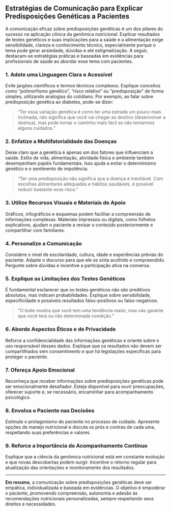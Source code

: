 
## Estratégias de Comunicação para Explicar Predisposições Genéticas a Pacientes

A comunicação eficaz sobre predisposições genéticas é um dos pilares do sucesso na aplicação clínica da genômica nutricional. Explicar resultados de testes genéticos e suas implicações para a saúde e a alimentação exige sensibilidade, clareza e conhecimento técnico, especialmente porque o tema pode gerar ansiedade, dúvidas e até estigmatização. A seguir, destacam-se estratégias práticas e baseadas em evidências para profissionais de saúde ao abordar esse tema com pacientes.

### 1. **Adote uma Linguagem Clara e Acessível**

Evite jargões científicos e termos técnicos complexos. Explique conceitos como “polimorfismo genético”, “risco relativo” ou “predisposição” de forma simples, utilizando analogias do cotidiano. Por exemplo, ao falar sobre predisposição genética ao diabetes, pode-se dizer:  
> “Ter essa variação genética é como ter uma estrada um pouco mais inclinada; não significa que você vai chegar ao destino (desenvolver a doença), mas pode tornar o caminho mais fácil se não tomarmos alguns cuidados.”

### 2. **Enfatize a Multifatorialidade das Doenças**

Deixe claro que a genética é apenas um dos fatores que influenciam a saúde. Estilo de vida, alimentação, atividade física e ambiente também desempenham papéis fundamentais. Isso ajuda a evitar o determinismo genético e o sentimento de impotência.  
> “Ter uma predisposição não significa que a doença é inevitável. Com escolhas alimentares adequadas e hábitos saudáveis, é possível reduzir bastante esse risco.”

### 3. **Utilize Recursos Visuais e Materiais de Apoio**

Gráficos, infográficos e esquemas podem facilitar a compreensão de informações complexas. Materiais impressos ou digitais, como folhetos explicativos, ajudam o paciente a revisar o conteúdo posteriormente e compartilhar com familiares.

### 4. **Personalize a Comunicação**

Considere o nível de escolaridade, cultura, idade e experiências prévias do paciente. Adapte o discurso para que ele se sinta acolhido e compreendido. Pergunte sobre dúvidas e incentive a participação ativa na conversa.

### 5. **Explique as Limitações dos Testes Genéticos**

É fundamental esclarecer que os testes genéticos não são preditivos absolutos, mas indicam probabilidades. Explique sobre sensibilidade, especificidade e possíveis resultados falso-positivos ou falso-negativos.  
> “O teste mostra que você tem uma tendência maior, mas não garante que você terá ou não determinada condição.”

### 6. **Aborde Aspectos Éticos e de Privacidade**

Reforce a confidencialidade das informações genéticas e oriente sobre o uso responsável desses dados. Explique que os resultados não devem ser compartilhados sem consentimento e que há legislações específicas para proteger o paciente.

### 7. **Ofereça Apoio Emocional**

Reconheça que receber informações sobre predisposições genéticas pode ser emocionalmente desafiador. Esteja disponível para ouvir preocupações, oferecer suporte e, se necessário, encaminhar para acompanhamento psicológico.

### 8. **Envolva o Paciente nas Decisões**

Estimule o protagonismo do paciente no processo de cuidado. Apresente opções de manejo nutricional e discuta os prós e contras de cada uma, respeitando suas preferências e valores.

### 9. **Reforce a Importância do Acompanhamento Contínuo**

Explique que a ciência da genômica nutricional está em constante evolução e que novas descobertas podem surgir. Incentive o retorno regular para atualização das orientações e monitoramento dos resultados.

---

**Em resumo**, a comunicação sobre predisposições genéticas deve ser empática, individualizada e baseada em evidências. O objetivo é empoderar o paciente, promovendo compreensão, autonomia e adesão às recomendações nutricionais personalizadas, sempre respeitando seus direitos e necessidades.
```
